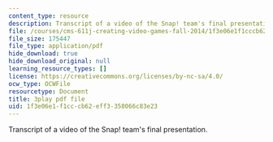 ```yaml
---
content_type: resource
description: Transcript of a video of the Snap! team's final presentation.
file: /courses/cms-611j-creating-video-games-fall-2014/1f3e06e1f1cccb62eff3358066c83e23_sKolTx6sxUo.pdf
file_size: 175447
file_type: application/pdf
hide_download: true
hide_download_original: null
learning_resource_types: []
license: https://creativecommons.org/licenses/by-nc-sa/4.0/
ocw_type: OCWFile
resourcetype: Document
title: 3play pdf file
uid: 1f3e06e1-f1cc-cb62-eff3-358066c83e23
---
```

Transcript of a video of the Snap! team's final presentation.